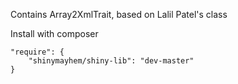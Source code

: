 Contains Array2XmlTrait, based on Lalil Patel's class

Install with composer
```
"require": {
    "shinymayhem/shiny-lib": "dev-master"
}
```
